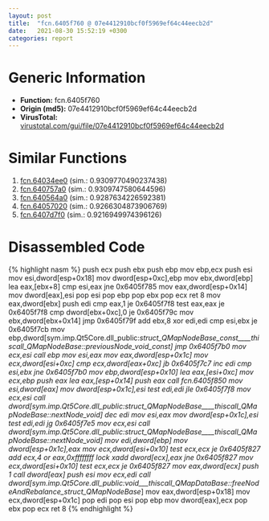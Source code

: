 ```yaml
---
layout: post
title:  "fcn.6405f760 @ 07e4412910bcf0f5969ef64c44eecb2d"
date:   2021-08-30 15:52:19 +0300
categories: report
---
```


# Generic Information
- **Function:** fcn.6405f760
- **Origin (md5):** 07e4412910bcf0f5969ef64c44eecb2d
- **VirusTotal:** [virustotal.com/gui/file/07e4412910bcf0f5969ef64c44eecb2d][virustotal_ref]



# Similar Functions

1. [fcn.64034ee0][similar_1_ref] (sim.: 0.9309770490237438)
2. [fcn.640757a0][similar_2_ref] (sim.: 0.9309747580644596)
3. [fcn.640564a0][similar_3_ref] (sim.: 0.9287634226592381)
4. [fcn.64057020][similar_4_ref] (sim.: 0.9266304873906769)
5. [fcn.6407d7f0][similar_5_ref] (sim.: 0.9216949974396126)


# Disassembled Code

{% highlight nasm %}
push ecx
push ebx
push ebp
mov ebp,ecx
push esi
mov esi,dword[esp+0x18]
mov dword[esp+0xc],ebp
mov ebx,dword[ebp]
lea eax,[ebx+8]
cmp esi,eax
jne 0x6405f785
mov eax,dword[esp+0x14]
mov dword[eax],esi
pop esi
pop ebp
pop ebx
pop ecx
ret 8
mov eax,dword[ebx]
push edi
cmp eax,1
je 0x6405f7f8
test eax,eax
je 0x6405f7f8
cmp dword[ebx+0xc],0
je 0x6405f79c
mov ebx,dword[ebx+0x14]
jmp 0x6405f79f
add ebx,8
xor edi,edi
cmp esi,ebx
je 0x6405f7cb
mov ebp,dword[sym.imp.Qt5Core.dll_public:_struct_QMapNodeBase_const____thiscall_QMapNodeBase::previousNode_void_const]
jmp 0x6405f7b0
mov ecx,esi
call ebp
mov esi,eax
mov eax,dword[esp+0x1c]
mov ecx,dword[esi+0xc]
cmp ecx,dword[eax+0xc]
jb 0x6405f7c7
inc edi
cmp esi,ebx
jne 0x6405f7b0
mov ebp,dword[esp+0x10]
lea eax,[esi+0xc]
mov ecx,ebp
push eax
lea eax,[esp+0x14]
push eax
call fcn.6405f850
mov esi,dword[eax]
mov dword[esp+0x1c],esi
test edi,edi
jle 0x6405f7f8
mov ecx,esi
call dword[sym.imp.Qt5Core.dll_public:_struct_QMapNodeBase____thiscall_QMapNodeBase::nextNode_void_]
dec edi
mov esi,eax
mov dword[esp+0x1c],esi
test edi,edi
jg 0x6405f7e5
mov ecx,esi
call dword[sym.imp.Qt5Core.dll_public:_struct_QMapNodeBase____thiscall_QMapNodeBase::nextNode_void_]
mov edi,dword[ebp]
mov dword[esp+0x1c],eax
mov ecx,dword[esi+0x10]
test ecx,ecx
je 0x6405f827
add ecx,4
or eax,0xffffffff
lock xadd dword[ecx],eax
jne 0x6405f827
mov ecx,dword[esi+0x10]
test ecx,ecx
je 0x6405f827
mov eax,dword[ecx]
push 1
call dword[eax]
push esi
mov ecx,edi
call dword[sym.imp.Qt5Core.dll_public:_void___thiscall_QMapDataBase::freeNodeAndRebalance_struct_QMapNodeBase__]
mov eax,dword[esp+0x18]
mov ecx,dword[esp+0x1c]
pop edi
pop esi
pop ebp
mov dword[eax],ecx
pop ebx
pop ecx
ret 8
{% endhighlight %}


[similar_1_ref]: /report/fcn.64034ee0@07e4412910bcf0f5969ef64c44eecb2d
[similar_2_ref]: /report/fcn.640757a0@07e4412910bcf0f5969ef64c44eecb2d
[similar_3_ref]: /report/fcn.640564a0@07e4412910bcf0f5969ef64c44eecb2d
[similar_4_ref]: /report/fcn.64057020@07e4412910bcf0f5969ef64c44eecb2d
[similar_5_ref]: /report/fcn.6407d7f0@07e4412910bcf0f5969ef64c44eecb2d
[virustotal_ref]: https://www.virustotal.com/gui/file/07e4412910bcf0f5969ef64c44eecb2d